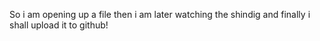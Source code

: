 So i am opening up a file then i am later watching the shindig and finally i shall upload it to github!
